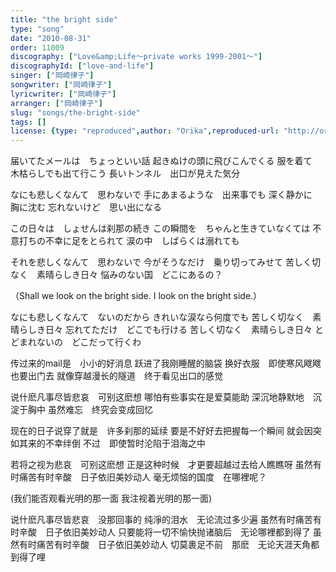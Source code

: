 ```yaml
---
title: "the bright side"
type: "song"
date: "2010-08-31"
order: 11009
discography: ["Love&amp;Life〜private works 1999-2001〜"]
discographyId: ["love-and-life"]
singer: ["岡崎律子"]
songwriter: ["岡崎律子"]
lyricwriter: ["岡崎律子"]
arranger: ["岡崎律子"]
slug: "songs/the-bright-side"
tags: []
license: {type: "reproduced",author: "Orika",reproduced-url: "http://orikamushi.myweb.hinet.net/",reproduced-website: "織歌蟲網站"}
---
```


届いてたメールは　ちょっといい話 
起きぬけの頭に飛びこんでくる 
服を着て　木枯らしでも出て行こう 
長いトンネル　出口が見えた気分 

なにも悲しくなんて　思わないで 
手にあまるような　出来事でも 
深く静かに　胸に沈む 
忘れないけど　思い出になる 

この日々は　しょせんは刹那の続き 
この瞬間を　ちゃんと生きていなくては 
不意打ちの不幸に足をとられて 
涙の中　しばらくは溺れても 

それを悲しくなんて　思わないで 
今がそうなだけ　乗り切ってみせて 
苦しく切なく　素晴らしき日々 
悩みのない国　どこにあるの？ 

（Shall we look on the bright side. 
I look on the bright side.） 

なにも悲しくなんて　ないのだから 
きれいな涙なら何度でも 
苦しく切なく　素晴らしき日々 
忘れてただけ　どこでも行ける 
苦しく切なく　素晴らしき日々 
とどまれないの　どこだって行くわ

传过来的mail是　小小的好消息 
跃进了我刚睡醒的脑袋 
换好衣服　即使寒风飕飕也要出门去 
就像穿越漫长的隧道　终于看见出口的感觉 

说什麽凡事尽皆悲哀　可别这麽想 
哪怕有些事实在是爱莫能助 
深沉地静默地　沉淀于胸中 
虽然难忘　终究会变成回忆 

现在的日子说穿了就是　许多刹那的延续 
要是不好好去把握每一个瞬间 
就会因突如其来的不幸绊倒 
不过　即使暂时沦陷于泪海之中 

若将之视为悲哀　可别这麽想 
正是这种时候　才更要超越过去给人瞧瞧呀 
虽然有时痛苦有时辛酸　日子依旧美妙动人 
毫无烦恼的国度　在哪裡呢？ 

(我们能否观看光明的那一面 
我注视着光明的那一面) 

说什麽凡事尽皆悲哀　没那回事的 
纯淨的泪水　无论流过多少遍 
虽然有时痛苦有时辛酸　日子依旧美妙动人 
只要能将一切不愉快抛诸脑后　无论哪裡都到得了 
虽然有时痛苦有时辛酸　日子依旧美妙动人 
切莫裹足不前　那麽　无论天涯天角都到得了哩
